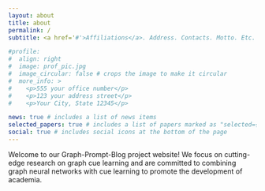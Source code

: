 ```yaml
---
layout: about
title: about
permalink: /
subtitle: <a href='#'>Affiliations</a>. Address. Contacts. Motto. Etc.

#profile:
#  align: right
#  image: prof_pic.jpg
#  image_circular: false # crops the image to make it circular
#  more_info: >
#    <p>555 your office number</p>
#    <p>123 your address street</p>
#    <p>Your City, State 12345</p>

news: true # includes a list of news items
selected_papers: true # includes a list of papers marked as "selected={true}"
social: true # includes social icons at the bottom of the page
---
```


Welcome to our Graph-Prompt-Blog project website! We focus on cutting-edge research on graph cue learning and are committed to combining graph neural networks with cue learning to promote the development of academia. 
